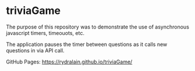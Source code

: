 # triviaGame

The purpose of this repository was to demonstrate the use of asynchronous javascript timers, timeouots, etc.

The application pauses the timer between questions as it calls new questions in via API call.

GitHub Pages: https://rydralain.github.io/triviaGame/
